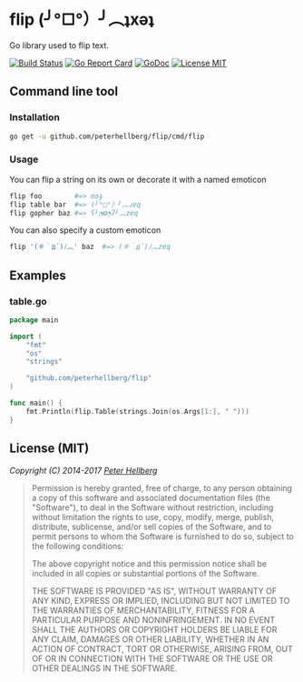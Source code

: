 flip (╯°□°）╯︵ʇxǝʇ
===================

Go library used to flip text.

[![Build Status](https://travis-ci.org/peterhellberg/flip.svg?branch=master)](https://travis-ci.org/peterhellberg/flip)
[![Go Report Card](https://goreportcard.com/badge/github.com/peterhellberg/flip)](https://goreportcard.com/report/github.com/peterhellberg/flip)
[![GoDoc](https://img.shields.io/badge/godoc-reference-blue.svg?style=flat)](https://godoc.org/github.com/peterhellberg/flip)
[![License MIT](https://img.shields.io/badge/license-MIT-lightgrey.svg?style=flat)](https://github.com/peterhellberg/flip#license-mit)

## Command line tool

### Installation

```bash
go get -u github.com/peterhellberg/flip/cmd/flip
```

### Usage

You can flip a string on its own or decorate it with a named emoticon

```bash
flip foo        #=> ooɟ
flip table bar  #=> (╯°□°）╯︵ɹɐq
flip gopher baz #=> ʕ╯◔ϖ◔ʔ╯︵zɐq
```

You can also specify a custom emoticon

```bash
flip '(＃｀д´)ﾉ︵' baz  #=> (＃｀д´)ﾉ︵zɐq
```

## Examples

### table.go

```go
package main

import (
	"fmt"
	"os"
	"strings"

	"github.com/peterhellberg/flip"
)

func main() {
	fmt.Println(flip.Table(strings.Join(os.Args[1:], " ")))
}
```

## License (MIT)

*Copyright (C) 2014-2017 [Peter Hellberg](https://c7.se/)*

> Permission is hereby granted, free of charge, to any person obtaining
> a copy of this software and associated documentation files (the "Software"),
> to deal in the Software without restriction, including without limitation
> the rights to use, copy, modify, merge, publish, distribute, sublicense,
> and/or sell copies of the Software, and to permit persons to whom the
> Software is furnished to do so, subject to the following conditions:
>
> The above copyright notice and this permission notice shall be included
> in all copies or substantial portions of the Software.
>
> THE SOFTWARE IS PROVIDED "AS IS", WITHOUT WARRANTY OF ANY KIND,
> EXPRESS OR IMPLIED, INCLUDING BUT NOT LIMITED TO THE WARRANTIES
> OF MERCHANTABILITY, FITNESS FOR A PARTICULAR PURPOSE AND NONINFRINGEMENT.
> IN NO EVENT SHALL THE AUTHORS OR COPYRIGHT HOLDERS BE LIABLE FOR ANY CLAIM,
> DAMAGES OR OTHER LIABILITY, WHETHER IN AN ACTION OF CONTRACT,
> TORT OR OTHERWISE, ARISING FROM, OUT OF OR IN CONNECTION WITH THE SOFTWARE
> OR THE USE OR OTHER DEALINGS IN THE SOFTWARE.
